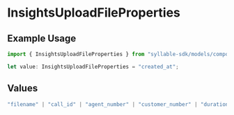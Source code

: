# InsightsUploadFileProperties

## Example Usage

```typescript
import { InsightsUploadFileProperties } from "syllable-sdk/models/components";

let value: InsightsUploadFileProperties = "created_at";
```

## Values

```typescript
"filename" | "call_id" | "agent_number" | "customer_number" | "duration" | "start_time" | "end_time" | "created_at"
```
